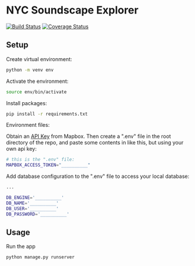# NYC Soundscape Explorer

[![Build Status](https://app.travis-ci.com/gcivil-nyu-org/wed-fall24-team2.svg?token=WJtjxLfBGECbRKomxGJe&branch=develop)](https://app.travis-ci.com/gcivil-nyu-org/wed-fall24-team2)
[![Coverage Status](https://coveralls.io/repos/github/gcivil-nyu-org/wed-fall24-team2/badge.svg?branch=main)](https://coveralls.io/github/gcivil-nyu-org/wed-fall24-team2?branch=main)

## Setup

Create virtual environment:

```sh
python -m venv env
```

Activate the environment:

```sh
source env/bin/activate
```

Install packages:

```sh
pip install -r requirements.txt
```

Environment files:

Obtain an [API Key](https://www.mapbox.com/) from Mapbox. Then create a ".env" file in the root directory of the repo, and paste some contents in like this, but using your own api key:

```sh
# this is the ".env" file:
MAPBOX_ACCESS_TOKEN="__________"
```
Add database configuration to the ".env" file to access your local database:
```sh
...

DB_ENGINE='__________'
DB_NAME='__________'
DB_USER='__________'
DB_PASSWORD='__________'
```
## Usage

Run the app

```sh
python manage.py runserver
```
